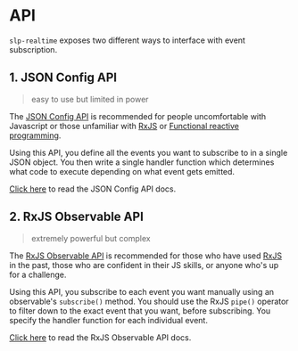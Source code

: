 # API

`slp-realtime` exposes two different ways to interface with event subscription.


## 1. JSON Config API

> easy to use but limited in power

The [JSON Config API](./json-config.md) is recommended for people uncomfortable with Javascript or those unfamiliar with [RxJS](https://rxjs-dev.firebaseapp.com/guide/overview) or [Functional reactive programming](https://en.wikipedia.org/wiki/Functional_reactive_programming).

Using this API, you define all the events you want to subscribe to in a single JSON object. You then write a single handler function which determines what code to execute depending on what event gets emitted.

[Click here](./json-config.md) to read the JSON Config API docs.

## 2. RxJS Observable API

> extremely powerful but complex

The [RxJS Observable API](./observables.md) is recommended for those who have used [RxJS](https://rxjs-dev.firebaseapp.com/guide/overview) in the past, those who are confident in their JS skills, or anyone who's up for a challenge.

Using this API, you subscribe to each event you want manually using an observable's `subscribe()` method. You should use the RxJS `pipe()` operator to filter down to the exact event that you want, before subscribing. You specify the handler function for each individual event.

[Click here](./observables.md) to read the RxJS Observable API docs.
